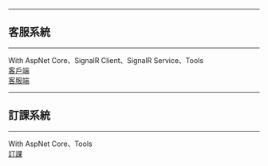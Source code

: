 ***
## 客服系統
***
With AspNet Core、SignalR Client、SignalR Service、Tools  
[客戶端](http://customerservicebyhub.azurewebsites.net/)  
[客服端](http://customerservicebyhub.azurewebsites.net/Customer/CustomerList)  

***
## 訂課系統
***
With AspNet Core、Tools  
[訂課](http://customerservicebyhub.azurewebsites.net/Schedule/Index)  
